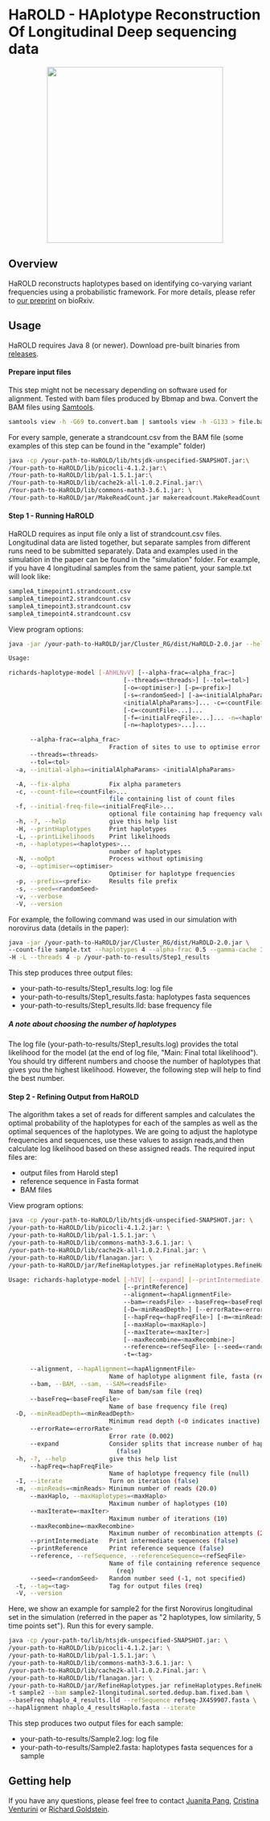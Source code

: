 # HaROLD - HAplotype Reconstruction Of Longitudinal Deep sequencing data
<p align="center">
<img src="https://github.com/ucl-pathgenomics-HaROLD/blob/master-HaROLD_logo.png" width="350">
  

## Overview
HaROLD reconstructs haplotypes based on identifying co-varying variant frequencies using a probabilistic framework. For more details, please refer to [our preprint](https://www.biorxiv.org/content/10.1101/444877v2) on bioRxiv.

## Usage

HaROLD requires Java 8 (or newer). Download pre-built binaries from [releases](https://github.com/ucl-pathgenomics-HaROLD/releases/tag/v2.0.0).

#### Prepare input files
This step might not be necessary depending on software used for alignment. Tested with bam files produced by Bbmap and bwa. 
Convert the BAM files using [Samtools](http://www.htslib.org).

```sh
samtools view -h -G69 to.convert.bam | samtools view -h -G133 > file.bam
```

For every sample, generate a strandcount.csv from the BAM file (some examples of this step can be found in the "example" folder)

```sh
java -cp /your-path-to-HaROLD/lib/htsjdk-unspecified-SNAPSHOT.jar:\
/Your-path-to-HaROLD/lib/picocli-4.1.2.jar:\
/Your-path-to-HaROLD/lib/pal-1.5.1.jar:\
/Your-path-to-HaROLD/lib/cache2k-all-1.0.2.Final.jar:\
/Your-path-to-HaROLD/lib/commons-math3-3.6.1.jar: \
/Your-path-to-HaROLD/jar/MakeReadCount.jar makereadcount.MakeReadCount file.bam
```

#### Step 1 - Running HaROLD
HaROLD requires as input file only a list of strandcount.csv files. Longitudinal data are listed together, but separate samples from different runs need to be submitted separately. 
Data and examples used in the simulation in the paper can be found in the "simulation" folder.
For example, if you have 4 longitudinal samples from the same patient, your sample.txt will look like:

```sh
sampleA_timepoint1.strandcount.csv
sampleA_timepoint2.strandcount.csv
sampleA_timepoint3.strandcount.csv
sampleA_timepoint4.strandcount.csv
```

View program options:

```sh
java -jar /your-path-to-HaROLD/jar/Cluster_RG/dist/HaROLD-2.0.jar --help
```
```sh
Usage: 

richards-haplotype-model [-AhHLNvV] [--alpha-frac=<alpha_frac>]
                                [--threads=<threads>] [--tol=<tol>]
                                [-o=<optimiser>] [-p=<prefix>]
                                [-s=<randomSeed>] [-a=<initialAlphaParams>
                                <initialAlphaParams>]... -c=<countFile>...
                                [-c=<countFile>...]...
                                [-f=<initialFreqFile>...]... -n=<haplotypes>...
                                [-n=<haplotypes>...]...

      --alpha-frac=<alpha_frac>
                            Fraction of sites to use to optimise error parameters
      --threads=<threads>
      --tol=<tol>
  -a, --initial-alpha=<initialAlphaParams> <initialAlphaParams>

  -A, --fix-alpha           Fix alpha parameters
  -c, --count-file=<countFile>...
                            file containing list of count files
  -f, --initial-freq-file=<initialFreqFile>...
                            optional file containing hap frequency values
  -h, -?, --help            give this help list
  -H, --printHaplotypes     Print haplotypes
  -L, --printLikelihoods    Print likelihoods
  -n, --haplotypes=<haplotypes>...
                            number of haplotypes
  -N, --noOpt               Process without optimising
  -o, --optimiser=<optimiser>
                            Optimiser for haplotype frequencies
  -p, --prefix=<prefix>     Results file prefix
  -s, --seed=<randomSeed>
  -v, --verbose
  -V, --version
```

For example, the following command was used in our simulation with norovirus data (details in the paper):


```sh
java -jar /your-path-to-HaROLD/jar/Cluster_RG/dist/HaROLD-2.0.jar \
--count-file sample.txt --haplotypes 4 --alpha-frac 0.5 --gamma-cache 10000 \
-H -L --threads 4 -p /your-path-to-results/Step1_results
```

This step produces three output files: 

- your-path-to-results/Step1_results.log: log file 
- your-path-to-results/Step1_results.fasta: haplotypes fasta sequences 
- your-path-to-results/Step1_results.lld: base frequency file 




##### A note about choosing the number of haplotypes

The log file (your-path-to-results/Step1_results.log) provides the total likelihood for the model (at the end of log file, "Main: Final total likelihood"). You should try different numbers and choose the number of haplotypes that gives you the highest likelihood. However, the following step will help to find the best number. 

#### Step 2 - Refining Output from HaROLD


The algorithm takes a set of reads for different samples and calculates the optimal probability of the haplotypes for each of the samples as well as the optimal sequences of the haplotypes. We are going to adjust the haplotype frequencies and sequences, use these values to assign reads,and then calculate log likelihood based on these assigned reads. 
The required input files are: 

- output files from Harold step1
- reference sequence in Fasta format 
- BAM files 

View program options:

```sh
java -cp /your-path-to-HaROLD/lib/htsjdk-unspecified-SNAPSHOT.jar: \
/your-path-to-HaROLD/lib/picocli-4.1.2.jar: \
/your-path-to-HaROLD/lib/pal-1.5.1.jar: \
/your-path-to-HaROLD/lib/commons-math3-3.6.1.jar: \
/your-path-to-HaROLD/lib/cache2k-all-1.0.2.Final.jar: \
/your-path-to-HaROLD/lib/flanagan.jar: \
/your-path-to-HaROLD/jar/RefineHaplotypes.jar refineHaplotypes.RefineHaplotypes -h
```
```sh
Usage: richards-haplotype-model [-hIV] [--expand] [--printIntermediate]
                                [--printReference]
                                --alignment=<hapAlignmentFile>
                                --bam=<readsFile> --baseFreq=<baseFreqFile>
                                [-D=<minReadDepth>] [--errorRate=<errorRate>]
                                [--hapFreq=<hapFreqFile>] [-m=<minReads>]
                                [--maxHaplo=<maxHaplo>]
                                [--maxIterate=<maxIter>]
                                [--maxRecombine=<maxRecombine>]
                                --reference=<refSeqFile> [--seed=<randomSeed>]
                                -t=<tag>

      --alignment, --hapAlignment=<hapAlignmentFile>
                            Name of haplotype alignment file, fasta (req)
      --bam, --BAM, --sam, --SAM=<readsFile>
                            Name of bam/sam file (req)
      --baseFreq=<baseFreqFile>
                            Name of base frequency file (req)
  -D, --minReadDepth=<minReadDepth>
                            Minimum read depth (<0 indicates inactive) (-1.)
      --errorRate=<errorRate>
                            Error rate (0.002)
      --expand              Consider splits that increase number of haplotypes
                              (false)
  -h, -?, --help            give this help list
      --hapFreq=<hapFreqFile>
                            Name of haplotype frequency file (null)
  -I, --iterate             Turn on iteration (false)
  -m, --minReads=<minReads> Minimum number of reads (20.0)
      --maxHaplo, --maxHaplotypes=<maxHaplo>
                            Maximum number of haplotypes (10)
      --maxIterate=<maxIter>
                            Maximum number of iterations (10)
      --maxRecombine=<maxRecombine>
                            Maximum number of recombination attempts (20)
      --printIntermediate   Print intermediate sequences (false)
      --printReference      Print reference sequence (false)
      --reference, --refSequence, --referenceSequence=<refSeqFile>
                            Name of file containing reference sequence, fasta
                              (req)
      --seed=<randomSeed>   Random number seed (-1, not specified)
  -t, --tag=<tag>           Tag for output files (req)
  -V, --version
```

Here, we show an example for sample2 for the first Norovirus longitudinal set in the simulation (referred in the paper as "2 haplotypes, low similarity, 5 time points set"). Run this for every sample.

```sh
java -cp /your-path-to/lib/htsjdk-unspecified-SNAPSHOT.jar: \
/your-path-to-HaROLD/lib/picocli-4.1.2.jar: \
/your-path-to-HaROLD/lib/pal-1.5.1.jar: \
/your-path-to-HaROLD/lib/commons-math3-3.6.1.jar: \
/your-path-to-HaROLD/lib/cache2k-all-1.0.2.Final.jar: \
/your-path-to-HaROLD/lib/flanagan.jar: \
/your-path-to-HaROLD/jar/RefineHaplotypes.jar refineHaplotypes.RefineHaplotypes \
-t sample2 --bam sample2-1longitudinal.sorted.dedup.bam.fixed.bam \
--baseFreq nhaplo_4_results.lld --refSequence refseq-JX459907.fasta \
--hapAlignment nhaplo_4_resultsHaplo.fasta --iterate
```

This step produces two output files for each sample: 

- your-path-to-results/Sample2.log: log file
- your-path-to-results/Sample2.fasta: haplotypes fasta sequences for a sample


## Getting help

If you have any questions, please feel free to contact [Juanita Pang](mailto:juanita.pang.16@ucl.ac.uk), [Cristina Venturini](mailto:c.venturini@ucl.ac.uk)  or [Richard Goldstein](mailto:r.goldstein@ucl.ac.uk).
